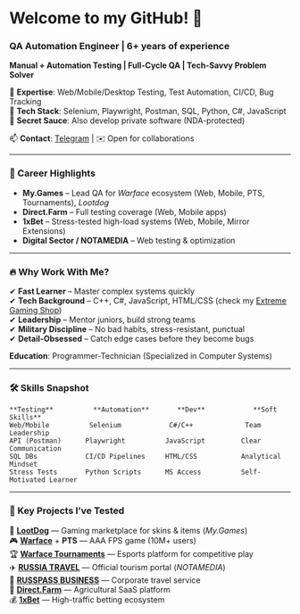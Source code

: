 # **Welcome to my GitHub!** 👋  

### **QA Automation Engineer | 6+ years of experience**  
**Manual + Automation Testing | Full-Cycle QA | Tech-Savvy Problem Solver**  

🔹 **Expertise**: Web/Mobile/Desktop Testing, Test Automation, CI/CD, Bug Tracking  
🔹 **Tech Stack**: Selenium, Playwright, Postman, SQL, Python, C#, JavaScript  
🔹 **Secret Sauce**: Also develop private software (NDA-protected)  

📫 **Contact**: [Telegram](https://t.me/MakeyStar) | ✉️ Open for collaborations  

---  

### **🚀 Career Highlights**  
- **My.Games** – Lead QA for *Warface* ecosystem (Web, Mobile, PTS, Tournaments), *Lootdog*  
- **Direct.Farm** – Full testing coverage (Web, Mobile apps)  
- **1xBet** – Stress-tested high-load systems (Web, Mobile, Mirror Extensions)  
- **Digital Sector / NOTAMEDIA** – Web testing & optimization  

---  

### **🔥 Why Work With Me?**  
✔ **Fast Learner** – Master complex systems quickly  
✔ **Tech Background** – C++, C#, JavaScript, HTML/CSS (check my [Extreme Gaming Shop](https://extremegamingshop-4f1b9.web.app/))  
✔ **Leadership** – Mentor juniors, build strong teams  
✔ **Military Discipline** – No bad habits, stress-resistant, punctual  
✔ **Detail-Obsessed** – Catch edge cases before they become bugs  

**Education**: Programmer-Technician (Specialized in Computer Systems)  

---  

### **🛠️ Skills Snapshot**  
```  
**Testing**          **Automation**       **Dev**            **Soft Skills**  
Web/Mobile          Selenium            C#/C++             Team Leadership  
API (Postman)      Playwright          JavaScript         Clear Communication  
SQL DBs            CI/CD Pipelines     HTML/CSS           Analytical Mindset  
Stress Tests       Python Scripts      MS Access          Self-Motivated Learner  
```  

---  

### **📌 Key Projects I’ve Tested**  
🔗 [**LootDog**](https://lootdog.io/) — Gaming marketplace for skins & items (*My.Games*)  
🎮 [**Warface**](https://ru.warface.com/) + **PTS** — AAA FPS game (10M+ users)  
🏆 [**Warface Tournaments**](https://pvp.vkplay.ru/) — Esports platform for competitive play  
✈️ [**RUSSIA TRAVEL**](https://путешествуем.рф/) — Official tourism portal (*NOTAMEDIA*)  
💼 [**RUSSPASS BUSINESS**](https://business.russpass.ru/) — Corporate travel service  
🌾 [**Direct.Farm**](https://direct.farm/) — Agricultural SaaS platform  
💰 [**1xBet**](https://en.wikipedia.org/wiki/1xBet) — High-traffic betting ecosystem  
